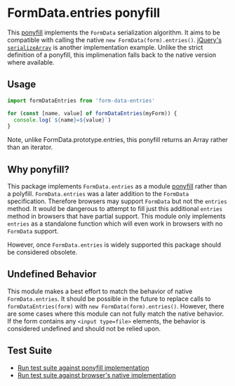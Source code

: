 # FormData.entries ponyfill

This [ponyfill](https://ponyfill.com/) implements the `FormData` serialization algorithm. It aims to be compatible with calling the native `new FormData(form).entries()`. [jQuery's `serializeArray`](https://api.jquery.com/serializeArray/) is another implementation example. Unlike the strict definition of a ponyfill, this implimenation falls back to the native version where available.

## Usage

```js
import formDataEntries from 'form-data-entries'

for (const [name, value] of formDataEntries(myForm)) {
  console.log(`${name}=${value}`)
}
```
Note, unlike FormData.prototype.entries, this ponyfill returns an Array rather than an iterator.

## Why ponyfill?

This package implements `FormData.entries` as a module [ponyfill](https://ponyfill.com/) rather than a polyfill. `FormData.entries` was a later addition to the `FormData` specification. Therefore browsers may support `FormData` but not the `entries` method. It would be dangerous to attempt to fill just this additional `entries` method in browsers that have partial support. This module only implements `entries` as a standalone function which will even work in browsers with no `FormData` support.

However, once `FormData.entries` is widely supported this package should be considered obsolete.

## Undefined Behavior

This module makes a best effort to match the behavior of native `FormData.entries`. It should be possible in the future to replace calls to `formDataEntries(form)` with `new FormData(form).entries()`. However, there are some cases where this module can not fully match the native behavior. If the form contains any `<input type=file>` elements, the behavior is considered undefined and should not be relied upon.

## Test Suite

* [Run test suite against ponyfill implementation](https://github.github.com/form-data-entries/test/test-ponyfill.html)
* [Run test suite against browser's native implementation](https://github.github.com/form-data-entries/test/test-native.html)
